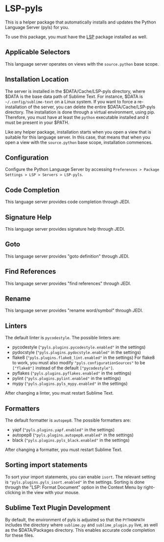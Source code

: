 # LSP-pyls

This is a helper package that automatically installs and updates the Python Language Server (pyls) for you.

To use this package, you must have the [LSP](https://packagecontrol.io/packages/LSP) package installed as well.

## Applicable Selectors

This language server operates on views with the `source.python` base scope.

## Installation Location

The server is installed in the $DATA/Cache/LSP-pyls directory, where $DATA is the base data path of Sublime Text.
For instance, $DATA is `~/.config/sublime-text` on a Linux system. If you want to force a re-installation of the server,
you can delete the entire $DATA/Cache/LSP-pyls directory. The installation is done through a virtual environment, using
pip. Therefore, you must have at least the `python` executable installed and it must be present in your $PATH.

Like any helper package, installation starts when you open a view that is suitable for this language server. In this
case, that means that when you open a view with the `source.python` base scope, installation commences.

## Configuration

Configure the Python Language Server by accessing `Preferences > Package Settings > LSP > Servers > LSP-pyls`.

## Code Completion

This language server provides code completion through JEDI.

## Signature Help

This language server provides signature help through JEDI.

## Goto

This language server provides "goto definition" through JEDI.

## Find References

This language server provides "find references" through JEDI.

## Rename

This language server provides "rename word/symbol" through JEDI.

## Linters

The default linter is `pycodestyle`. The possible linters are:

- pycodestyle (`"pyls.plugins.pycodestyle.enabled"` in the settings)
- pydocstyle (`"pyls.plugins.pydocstyle.enabled"` in the settings)
- flake8 (`"pyls.plugins.flake8_lint.enabled"` in the settings)
  For flake8 to work, you must also modify `"pyls.configurationSources"` to be `["flake8"]` instead of the default
  `["pycodestyle"]`.
- pyflakes (`"pyls.plugins.pyflakes.enabled"` in the settings)
- pylint (`"pyls.plugins.pylint.enabled"` in the settings)
- mypy (`"pyls.plugins.pyls_mypy.enabled"` in the settings)

After changing a linter, you must restart Sublime Text.

## Formatters

The default formatter is `autopep8`. The possible formatters are:

- yapf (`"pyls.plugins.yapf.enabled"` in the settings)
- autopep8 (`"pyls.plugins.autopep8.enabled"` in the settings)
- black (`"pyls.plugins.pyls_black.enabled"` in the settings)

After changing a formatter, you must restart Sublime Text.

## Sorting import statements

To sort your import statements, you can enable `isort`. The relevant setting is `"pyls.plugins.pyls_isort.enabled"` in
the settings. Sorting is done through the "LSP: Format Document" option in the Context Menu by right-clicking in the
view with your mouse.

## Sublime Text Plugin Development

By default, the environment of pyls is adjusted so that the `PYTHONPATH` includes the directory where `sublime.py` and
`sublime_plugin.py` live, as well as the $DATA/Packages directory. This enables accurate code completion for these
files.
